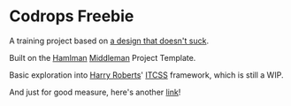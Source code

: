 # Codrops Freebie

A training project based on [a design that doesn't suck](https://dribbble.com/shots/1794875-Freebie-PSD-Halcyon-Days-Website-PSD).

Built on the [Hamlman](http://github.com/meowsus/hamlman) [Middleman](http://middlemanapp.com) Project Template.

Basic exploration into [Harry Roberts](http://csswizardry.com)' [ITCSS](http://itcss.io/) framework, which is still a WIP.

And just for good measure, here's another [link](http://linkslinkslinkslinkslinks.net)!
